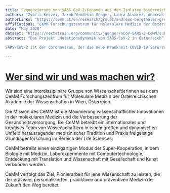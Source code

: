```yaml
---
title: Sequenzierung von SARS-CoV-2-Genomen aus den Isolaten österreichischer PatientInnen zur Aufdeckung der globalen Übertragungswege dieses Pathogens
authors: "Zsofia Keszei, Jakob-Wendelin Genger, Laura Alvarez, Andreas Bergthaler"
authorLinks: "https://cemm.at/en/research/groups/andreas-bergthaler-group/"
affiliations: "CeMM Forschungszentrum für Molekulare Medizin der Österreichischen Akademie der Wissenschaften"
date: "May 2020"
dataset: "https://nextstrain.org/community/jgenger/nCoV-SARS-2-CeMM/subsampled/8000?d=map&r=region&c=region"
abstract: "Das Projekt „Mutationsdynamik von SARS-CoV-2 in Österreich“ wurde am 27. März 2020 auf Initiative von CeMM in enger Zusammenarbeit mit der Medizinischen Universität Wien ins Leben gerufen.

SARS-CoV-2 ist der Coronavirus, der die neue Krankheit COVID-19 verursacht, die im Dezember 2019 [3](https://doi.org/10.1038/s41586-020-2008-3). erstmals beschrieben wurde. Bis dato wurden virale Genome aus 237 österreichischen COVID-19 PatientInnen isoliert, sequenziert und in eine weltweite Karte von SARS-CoV-2-Mutationen integriert. Ziel dieses Projekts ist die Sequenzierung von 1.000 in Österreich isolierten SARS-CoV-2-Genomen wonach die österreichischen viralen Genomdaten in eine weltweite Karte von SARS-CoV-2-Mutationen integriert werden sollen. Labore aus der ganzen Welt haben durch die Bereitstellung der von lokalen PatientInnen erhobenen Daten zu dieser Karte beigetragen. Diese gemeinsamen Anstrengungen sollen uns dabei helfen, mehr über die Evolution von SARS-CoV-2 sowie über die Übertragungswege dieses Erregers von Land zu Land zu lernen."

---
```


# [Wer sind wir und was machen wir?](https://nextstrain.org/community/jgenger/nCoV-SARS-2-CeMM/subsampled/8000)

Wir sind eine interdisziplinäre Gruppe von WissenschaftlerInnen aus dem CeMM Forschungszentrum für Molekulare Medizin der Österreichischen Akademie der Wissenschaften in Wien, Österreich.


Die Mission des CeMM ist die Maximierung wissenschaftlicher Innovationen in der molekularen Medizin und die Verbesserung der Gesundheitsversorgung. Bei CeMM betreibt ein internationales und kreatives Team von Wissenschaftlern in einem großen und dynamischen Umfeld herausragender medizinischer Tradition und Praxis freigeistige Grundlagenforschung im Bereich der Life Sciences.


CeMM betreibt einen einzigartigen Modus der Super-Kooperation, in dem Biologie mit Medizin, Laborexperimente mit Computertechnologie, Entdeckung mit Translation und Wissenschaft mit Gesellschaft und Kunst verbunden werden.


CeMM verfolgt das Ziel, Pionierarbeit für jene Wissenschaft zu leisten, die der präzisen, personalisierten, prädiktiven und präventiven Medizin der Zukunft den Weg bereitet.
